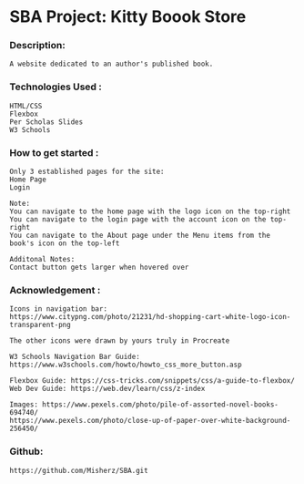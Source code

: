 # SBA Project: Kitty Boook Store
### Description: 
    A website dedicated to an author's published book.


### Technologies Used :
    HTML/CSS
    Flexbox
    Per Scholas Slides
    W3 Schools


### How to get started :
    Only 3 established pages for the site: 
    Home Page
    Login

    Note:
    You can navigate to the home page with the logo icon on the top-right
    You can navigate to the login page with the account icon on the top-right
    You can navigate to the About page under the Menu items from the book's icon on the top-left

    Additonal Notes:
    Contact button gets larger when hovered over



### Acknowledgement :
    Icons in navigation bar:
    https://www.citypng.com/photo/21231/hd-shopping-cart-white-logo-icon-transparent-png

    The other icons were drawn by yours truly in Procreate

    W3 Schools Navigation Bar Guide: https://www.w3schools.com/howto/howto_css_more_button.asp

    Flexbox Guide: https://css-tricks.com/snippets/css/a-guide-to-flexbox/
    Web Dev Guide: https://web.dev/learn/css/z-index

    Images: https://www.pexels.com/photo/pile-of-assorted-novel-books-694740/
    https://www.pexels.com/photo/close-up-of-paper-over-white-background-256450/


### Github:
    https://github.com/Misherz/SBA.git

